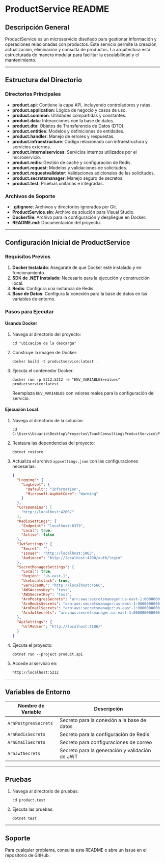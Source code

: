 # ProductService README

## Descripción General
ProductService es un microservicio diseñado para gestionar información y operaciones relacionadas con productos. Este servicio permite la creación, actualización, eliminación y consulta de productos. La arquitectura está estructurada de manera modular para facilitar la escalabilidad y el mantenimiento.

---

## Estructura del Directorio

### Directorios Principales
- **product.api**: Contiene la capa API, incluyendo controladores y rutas.
- **product.application**: Lógica de negocio y casos de uso.
- **product.common**: Utilidades compartidas y constantes.
- **product.data**: Interacciones con la base de datos.
- **product.dto**: Objetos de Transferencia de Datos (DTO).
- **product.entities**: Modelos y definiciones de entidades.
- **product.handler**: Manejo de errores y respuestas.
- **product.infraestructure**: Código relacionado con infraestructura y servicios externos.
- **product.internalservices**: Servicios internos utilizados por el microservicio.
- **product.redis**: Gestión de caché y configuración de Redis.
- **product.request**: Modelos y validaciones de solicitudes.
- **product.requestvalidator**: Validaciones adicionales de las solicitudes.
- **product.secretsmanager**: Manejo seguro de secretos.
- **product.test**: Pruebas unitarias e integradas.

### Archivos de Soporte
- **.gitignore**: Archivos y directorios ignorados por Git.
- **ProductService.sln**: Archivo de solución para Visual Studio.
- **Dockerfile**: Archivo para la configuración y despliegue en Docker.
- **README.md**: Documentación del proyecto.

---

## Configuración Inicial de ProductService

### Requisitos Previos
1. **Docker Instalado**: Asegúrate de que Docker esté instalado y en funcionamiento.
2. **SDK de .NET Instalado**: Necesario para la ejecución y construcción local.
3. **Redis**: Configura una instancia de Redis.
4. **Base de Datos**: Configura la conexión para la base de datos en las variables de entorno.

### Pasos para Ejecutar

#### Usando Docker
1. Navega al directorio del proyecto:
   ```
   cd "ubicacion de la descarga"
   ```
2. Construye la imagen de Docker:
   ```
   docker build -t productservice:latest .
   ```
3. Ejecuta el contenedor Docker:
   ```
   docker run -p 5212:5212 -e "ENV_VARIABLES=values" productservice:latest
   ```
   Reemplaza `ENV_VARIABLES` con valores reales para la configuración del servicio.

#### Ejecución Local
1. Navega al directorio de la solución:
   ```
   cd C:\Users\Usuario\Desktop\Proyectos\TouchConsulting\ProductService\ProductService
   ```
2. Restaura las dependencias del proyecto:
   ```
   dotnet restore
   ```
3. Actualiza el archivo `appsettings.json` con las configuraciones necesarias:
   ```json
   {
     "Logging": {
       "LogLevel": {
         "Default": "Information",
         "Microsoft.AspNetCore": "Warning"
       }
     },
     "CorsDomains": [
       "http://localhost:4200/"
     ],
     "RedisSettings": {
       "Endpoint": "localhost:6379",
       "Local": true,
       "Active": false
     },
     "JwtSettings": {
       "Secret": "",
       "Issuer": "http://localhost:5063",
       "Audience": "http://localhost:4200/auth/login"
     },
     "SecretManagerSettings": {
       "Local": true,
       "Region": "us-east-1",
       "UseLocalstack": true,
       "ServiceURL": "http://localhost:4566",
       "AWSAccessKey": "test",
       "AWSSecretKey": "test",
       "ArnPostgresSecrets": "arn:aws:secretsmanager:us-east-1:000000000000:secret:postgres-products-kSNCEK",
       "ArnRedisSecrets": "arn:aws:secretsmanager:us-east-1:000000000000:secret:redis-qrKUBr",
       "ArnEmailSecrets": "arn:aws:secretsmanager:us-east-1:000000000000:secret:email-cLqaJO",
       "ArnJwtSecrets": "arn:aws:secretsmanager:us-east-1:000000000000:secret:jwtkey-kbmfXb"
     },
     "ApiSettings": {
       "UrlMsUser": "http://localhost:5106/"
     }
   }
   ```
4. Ejecuta el proyecto:
   ```
   dotnet run --project product.api
   ```
5. Accede al servicio en:
   ```
   http://localhost:5212
   ```

---

## Variables de Entorno

| Nombre de Variable      | Descripción                                     |
|-------------------------|-------------------------------------------------|
| `ArnPostgresSecrets`    | Secreto para la conexión a la base de datos    |
| `ArnRedisSecrets`       | Secreto para la configuración de Redis         |
| `ArnEmailSecrets`       | Secreto para configuraciones de correo         |
| `ArnJwtSecrets`         | Secreto para la generación y validación de JWT |

---

## Pruebas
1. Navega al directorio de pruebas:
   ```
   cd product.test
   ```
2. Ejecuta las pruebas:
   ```
   dotnet test
   ```

---

## Soporte
Para cualquier problema, consulta este README o abre un issue en el repositorio de GitHub.

